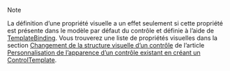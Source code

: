> [!NOTE]
>  La définition d’une propriété visuelle a un effet seulement si cette propriété est présente dans le modèle par défaut du contrôle et définie à l’aide de [TemplateBinding](~/docs/framework/wpf/advanced/templatebinding-markup-extension.md). Vous trouverez une liste de propriétés visuelles dans la section [Changement de la structure visuelle d’un contrôle](~/docs/framework/wpf/controls/customizing-the-appearance-of-an-existing-control.md#changing-the-visual-structure-of-a-control) de l’article [Personnalisation de l’apparence d’un contrôle existant en créant un ControlTemplate](~/docs/framework/wpf/controls/customizing-the-appearance-of-an-existing-control.md).
  
